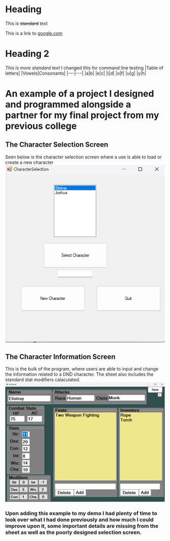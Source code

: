# Heading
This is ~~standard~~ text 

This is a link to [google.com](https://www.google.com/)
# Heading 2 
*This is more standard text* 
I changed this for command line testing
|Table of letters|
|Vowels|Consonants| 
|---|---|
|a|b|
|e|c|
|i|d|
|o|f|
|u|g|
|y|h|


# An example of a project I designed and programmed alongside a partner for my final project from my previous college

## The Character Selection Screen
Seen below is the character selection screen where a use is able to load or create a new character
![](Pictures/DNDCharacterSheetCharacterSelectScreen.png)
## The Character Information Screen
This is the bulk of the program, where users are able to input and change the information related to a DND character. The sheet also includes the standard stat modifiers calaculated.  
![](Pictures/DNDCharacterSheetCharacterInformationScreen.png)
### Upon adding this example to my demo I had plenty of time to look over what I had done previously and how much I could improve upon it, some important details are missing from the sheet as well as the poorly designed selection screen.